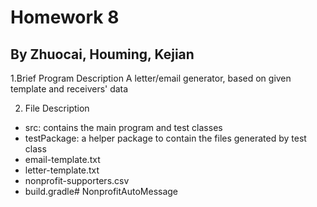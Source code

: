 # Homework 8
## By Zhuocai, Houming, Kejian

1.Brief Program Description
A letter/email generator, based on given template and receivers' data

2. File Description
- src: contains the main program and test classes
- testPackage: a helper package to contain the files generated by test class
- email-template.txt
- letter-template.txt
- nonprofit-supporters.csv
- build.gradle# NonprofitAutoMessage
